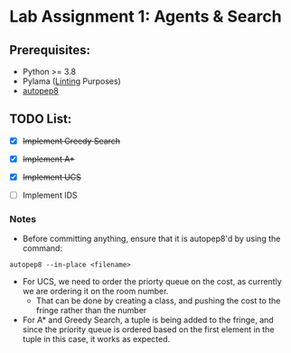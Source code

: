 # Lab Assignment 1: Agents & Search

## Prerequisites:
* Python >= 3.8
* Pylama ([Linting](https://code.visualstudio.com/docs/python/linting#:~:text=Linting%20highlights%20syntactical%20and%20stylistic,that%20can%20lead%20to%20errors.) Purposes)
* [autopep8](https://pypi.org/project/autopep8/)

## TODO List:
- [x] ~~Implement Greedy Search~~
- [x] ~~Implement A*~~
- [x] ~~Implement UCS~~
- [ ] Implement IDS


### Notes
* Before committing anything, ensure that it is autopep8'd by using the command:  
```
autopep8 --in-place <filename>
```

* For UCS, we need to order the priorty queue on the cost, as currently we are ordering it on the room number. 
    * That can be done by creating a class, and pushing the cost to the fringe rather than the number
* For A* and Greedy Search, a tuple is being added to the fringe, and since the priority queue is ordered based on the first element in the tuple in this case, it works as expected.

